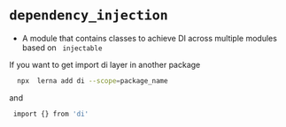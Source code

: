 # `dependency_injection`

- A module that contains classes to achieve DI across multiple modules based on ``` injectable``` 

If you want to get import di layer in another package 
```sh
  npx  lerna add di --scope=package_name
```
and 
```sh
 import {} from 'di'
```